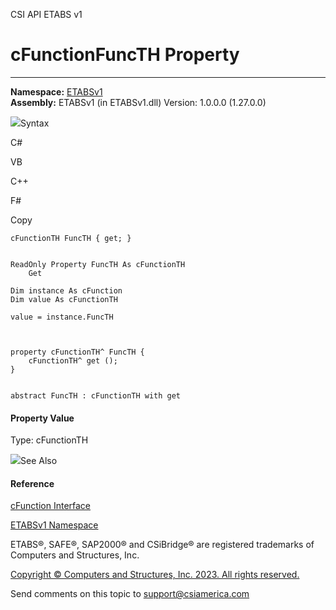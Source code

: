 ﻿

CSI API ETABS v1

# cFunctionFuncTH Property  
  
---  
  
**Namespace:** [ETABSv1](2780f1b8-2033-5289-2298-1cdb2a7508d9.htm)  
**Assembly:** ETABSv1 (in ETABSv1.dll) Version: 1.0.0.0 (1.27.0.0)

![](../icons/SectionExpanded.png)Syntax

C#

VB

C++

F#

Copy

    
    
    cFunctionTH FuncTH { get; }
    
    
    ReadOnly Property FuncTH As cFunctionTH
    	Get
    
    Dim instance As cFunction
    Dim value As cFunctionTH
    
    value = instance.FuncTH
    
    
    
    property cFunctionTH^ FuncTH {
    	cFunctionTH^ get ();
    }
    
    
    abstract FuncTH : cFunctionTH with get
    

#### Property Value

Type: cFunctionTH

![](../icons/SectionExpanded.png)See Also

#### Reference

[cFunction Interface](c8ba95ec-019c-40b4-b441-707805997216.htm)

[ETABSv1 Namespace](2780f1b8-2033-5289-2298-1cdb2a7508d9.htm)

ETABS®, SAFE®, SAP2000® and CSiBridge® are registered trademarks of Computers
and Structures, Inc.  

[Copyright © Computers and Structures, Inc. 2023. All rights
reserved.](http://www.csiamerica.com)

Send comments on this topic to
[support@csiamerica.com](mailto:support%40csiamerica.com?Subject=CSI%20API%20ETABS%20v1)

